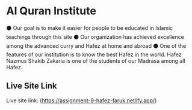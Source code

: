 # Al Quran Institute

⚫ Our goal is to make it easier for people to be educated in Islamic teachings through this site
⚫ Our organization has achieved excellence among the advanced curry and Hafez at home and abroad
⚫ One of the features of our institution is to know the best Hafez in the world. Hafez Nazmus Shakib Zakaria is one of the students of our Madrasa among all Hafez.


## Live Site Link

Live site link: (https://assignment-9-hafez-faruk.netlify.app/)